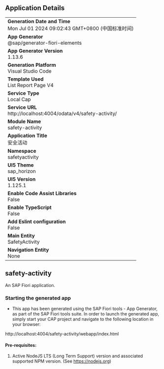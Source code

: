 ## Application Details
|               |
| ------------- |
|**Generation Date and Time**<br>Mon Jul 01 2024 09:02:43 GMT+0800 (中国标准时间)|
|**App Generator**<br>@sap/generator-fiori-elements|
|**App Generator Version**<br>1.13.6|
|**Generation Platform**<br>Visual Studio Code|
|**Template Used**<br>List Report Page V4|
|**Service Type**<br>Local Cap|
|**Service URL**<br>http://localhost:4004/odata/v4/safety-activity/
|**Module Name**<br>safety-activity|
|**Application Title**<br>安全活动|
|**Namespace**<br>safetyactivity|
|**UI5 Theme**<br>sap_horizon|
|**UI5 Version**<br>1.125.1|
|**Enable Code Assist Libraries**<br>False|
|**Enable TypeScript**<br>False|
|**Add Eslint configuration**<br>False|
|**Main Entity**<br>SafetyActivity|
|**Navigation Entity**<br>None|

## safety-activity

An SAP Fiori application.

### Starting the generated app

-   This app has been generated using the SAP Fiori tools - App Generator, as part of the SAP Fiori tools suite.  In order to launch the generated app, simply start your CAP project and navigate to the following location in your browser:

http://localhost:4004/safety-activity/webapp/index.html

#### Pre-requisites:

1. Active NodeJS LTS (Long Term Support) version and associated supported NPM version.  (See https://nodejs.org)


